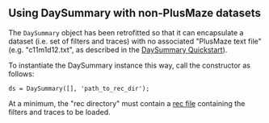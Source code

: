 ## Using DaySummary with non-PlusMaze datasets

The `DaySummary` object has been retrofitted so that it can encapsulate a dataset (i.e. set of filters and traces) with no associated "PlusMaze text file" (e.g. "c11m1d12.txt", as described in the [DaySummary Quickstart](ds_quickstart.md)).

To instantiate the DaySummary instance this way, call the constructor as follows:
```
ds = DaySummary([], 'path_to_rec_dir');
```

At a minimum, the "rec directory" must contain a [rec file](README.md#rec-mat-files) containing the filters and traces to be loaded.
